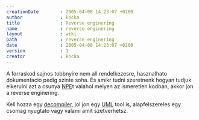 ```yaml
---
creationDate        : 2005-04-08 14:23:07 +0200 
author              : kocka 
title               : Reverse enginering 
name                : reverse enginering 
layout              : wiki 
path                : reverse enginering 
date                : 2005-04-08 14:23:07 +0200 
version             : 1 
creator             : kocka 
---
```

A forraskod sajnos tobbnyire nem all rendelkezesre, hasznalhato dokumentacio pedig szinte soha. Es amikr tudni szeretnenk hogyan tudjuk elkerulni azt a csunya [NPE](NPE.html)t valahol melyen az ismeretlen kodban, akkor jon a reverse enginering.

Kell hozza egy [decompiler](decompiler.html), jol jon egy [UML](UML.html) tool is, alapfelszereles egy csomag nyugtato vagy valami amit szetverhetsz.
